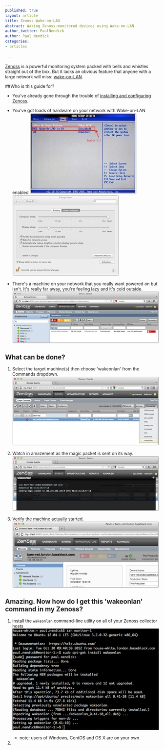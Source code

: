 ```yaml
---
published: true
layout: article
title: Zenoss Wake-on-LAN
abstract: Waking Zenoss-monitored devices using Wake-on-LAN
author_twitter: PaulNendick
author: Paul Nendick
categories:
- articles

---
```


[Zenoss](http://www.zenoss.com/) is a powerful monitoring system packed with bells and whistles straight out of the box. But it lacks an obvious feature that anyone with a large network will miss: [wake-on-LAN](http://en.wikipedia.org/wiki/Wake-on-LAN).

##Who is this guide for?

* You've already gone through the trouble of [installing and configuring Zenoss](http://community.zenoss.org/community/documentation).

* You've got loads of hardware on your network with Wake-on-LAN enabled
    ![WOL Bios](/assets/images/wol-bios-enable.jpg) ![WOL Mac](/assets/images/wol-mac-enable.jpg)

* There's a machine on your network that you really want powered on but isn't. It's really far away, you're feeling lazy and it's cold outside.
![WOL machine down](/assets/images/wol-machine-down.jpg) 

## What can be done?
1. Select the target machine(s) then choose 'wakeonlan' from the Commands dropdown.
![WOL machine down](/assets/images/wol-machine-wakeup.jpg) 

2. Watch in amazement as the magic packet is sent on its way.
![WOL machine down](/assets/images/wol-send-packet.jpg) 

3. Verify the machine actually started.
![WOL machine down](/assets/images/wol-wake-success.jpg) 


## Amazing. Now how do I get this 'wakeonlan' command in my Zenoss?
1. install the `wakeonlan` command-line utility on all of your Zenoss collector hosts
![WOL install wakeonlan command](/assets/images/wol-cli-install.png) 


   * note: users of Windows, CentOS and OS X are on your own

2. 